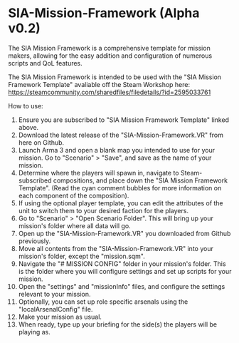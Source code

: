 # SIA-Mission-Framework (Alpha v0.2)

  The SIA Mission Framework is a comprehensive template for mission makers, allowing for the easy addition and configuration of numerous scripts and QoL features.

  The SIA Mission Framework is intended to be used with the "SIA Mission Framework Template" avaliable off the Steam Workshop here: https://steamcommunity.com/sharedfiles/filedetails/?id=2595033761

How to use:

  1. Ensure you are subscribed to "SIA Mission Framework Template" linked above.
  2. Download the latest release of the "SIA-Mission-Framework.VR" from here on Github.
  3. Launch Arma 3 and open a blank map you intended to use for your mission. Go to "Scenario" > "Save", and save as the name of your mission.
  4. Determine where the players will spawn in, navigate to Steam-subscribed compositions, and place down the "SIA Mission Framework Template". (Read the cyan comment bubbles for more information on each component of the composition).
  5. If using the optional player template, you can edit the attributes of the unit to switch them to your desired faction for the players.
  6. Go to "Scenario" > "Open Scenario Folder". This will bring up your mission's folder where all data will go.
  7. Open up the "SIA-Mission-Framework.VR" you downloaded from Github previously.
  8. Move all contents from the "SIA-Mission-Framework.VR" into your mission's folder, except the "mission.sqm".
  9. Navigate the "# MISSION CONFIG" folder in your mission's folder. This is the folder where you will configure settings and set up scripts for your mission.
  10. Open the "settings" and "missionInfo" files, and configure the settings relevant to your mission.
  11. Optionally, you can set up role specific arsenals using the "localArsenalConfig" file.
  12. Make your mission as usual.
  13. When ready, type up your briefing for the side(s) the players will be playing as.
